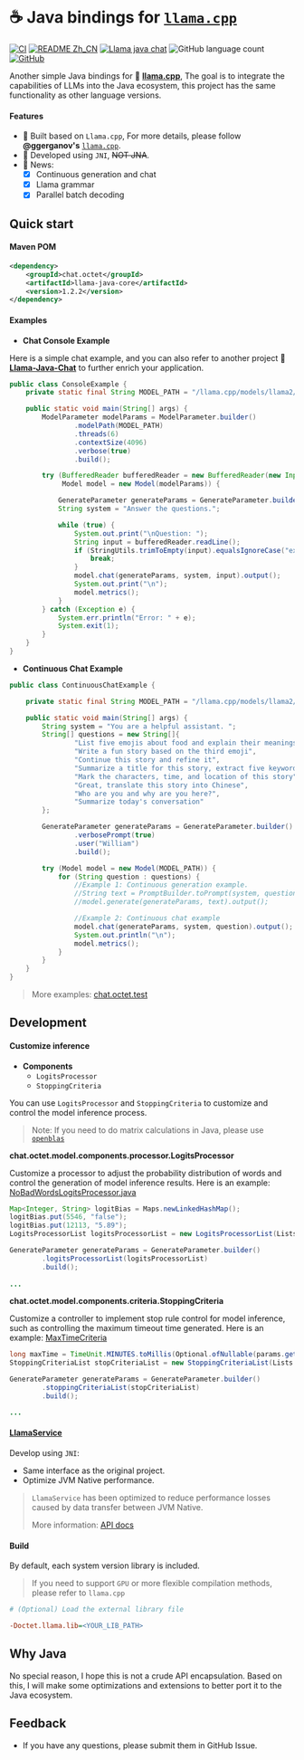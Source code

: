 # ☕️ Java bindings for [`llama.cpp`](https://github.com/ggerganov/llama.cpp)


[![CI](https://github.com/eoctet/llama-java-core/actions/workflows/maven_build_deploy.yml/badge.svg)](https://github.com/eoctet/llama-java-core/actions/workflows/maven_build_deploy.yml)
[![README Zh_CN](https://img.shields.io/badge/Lang-中文-red)](./README.Zh_CN.md)
[![Llama java chat](https://img.shields.io/badge/Github-llama_java_chat-green)](https://github.com/eoctet/llama-java-chat.git)
![GitHub language count](https://img.shields.io/github/languages/count/eoctet/llama-java-core)
[![GitHub](https://img.shields.io/github/license/eoctet/llama-java-core)](https://opensource.org/licenses/MIT)


Another simple Java bindings for 🦙 [**llama.cpp**](https://github.com/ggerganov/llama.cpp), The goal is to integrate the capabilities of LLMs into the Java ecosystem, this project has the same functionality as other language versions.

#### Features
- 🚀 Built based on `Llama.cpp`, For more details, please follow **@ggerganov's** [`llama.cpp`](https://github.com/ggerganov/llama.cpp).
- 🚀 Developed using `JNI`, ~~NOT JNA~~.
- 🚀 News:
  - [X] Continuous generation and chat
  - [X] Llama grammar
  - [X] Parallel batch decoding

## Quick start

#### Maven POM

```xml
<dependency>
    <groupId>chat.octet</groupId>
    <artifactId>llama-java-core</artifactId>
    <version>1.2.2</version>
</dependency>
```

#### Examples

- **Chat Console Example**

Here is a simple chat example, and you can also refer to another project 🤖️ [**Llama-Java-Chat**](https://github.com/eoctet/llama-java-chat.git) to further enrich your application.

```java
public class ConsoleExample {
    private static final String MODEL_PATH = "/llama.cpp/models/llama2/ggml-model-7b-q6_k.gguf";

    public static void main(String[] args) {
        ModelParameter modelParams = ModelParameter.builder()
                .modelPath(MODEL_PATH)
                .threads(6)
                .contextSize(4096)
                .verbose(true)
                .build();

        try (BufferedReader bufferedReader = new BufferedReader(new InputStreamReader(System.in, StandardCharsets.UTF_8));
             Model model = new Model(modelParams)) {

            GenerateParameter generateParams = GenerateParameter.builder().build();
            String system = "Answer the questions.";

            while (true) {
                System.out.print("\nQuestion: ");
                String input = bufferedReader.readLine();
                if (StringUtils.trimToEmpty(input).equalsIgnoreCase("exit")) {
                    break;
                }
                model.chat(generateParams, system, input).output();
                System.out.print("\n");
                model.metrics();
            }
        } catch (Exception e) {
            System.err.println("Error: " + e);
            System.exit(1);
        }
    }
}
```

- **Continuous Chat Example**

```java
public class ContinuousChatExample {

    private static final String MODEL_PATH = "/llama.cpp/models/llama2/ggml-model-7b-q6_k.gguf";

    public static void main(String[] args) {
        String system = "You are a helpful assistant. ";
        String[] questions = new String[]{
                "List five emojis about food and explain their meanings",
                "Write a fun story based on the third emoji",
                "Continue this story and refine it",
                "Summarize a title for this story, extract five keywords, and the keywords should not exceed five words",
                "Mark the characters, time, and location of this story",
                "Great, translate this story into Chinese",
                "Who are you and why are you here?",
                "Summarize today's conversation"
        };

        GenerateParameter generateParams = GenerateParameter.builder()
                .verbosePrompt(true)
                .user("William")
                .build();

        try (Model model = new Model(MODEL_PATH)) {
            for (String question : questions) {
                //Example 1: Continuous generation example.
                //String text = PromptBuilder.toPrompt(system, question);
                //model.generate(generateParams, text).output();

                //Example 2: Continuous chat example
                model.chat(generateParams, system, question).output();
                System.out.println("\n");
                model.metrics();
            }
        }
    }
}
```

> More examples: [chat.octet.test](src%2Ftest%2Fjava%2Fchat%2Foctet%2Ftest)


## Development

#### Customize inference

- **Components**
  - `LogitsProcessor`
  - `StoppingCriteria`

You can use `LogitsProcessor` and `StoppingCriteria` to customize and control the model inference process.

> Note: If you need to do matrix calculations in Java, please use [`openblas`](https://github.com/bytedeco/javacpp-presets/tree/master/openblas)

**chat.octet.model.components.processor.LogitsProcessor**

Customize a processor to adjust the probability distribution of words and control the generation of model inference results. Here is an example: [NoBadWordsLogitsProcessor.java](src%2Fmain%2Fjava%2Fchat%2Foctet%2Fmodel%2Fcomponents%2Fprocessor%2Fimpl%2FNoBadWordsLogitsProcessor.java)

```java
Map<Integer, String> logitBias = Maps.newLinkedHashMap();
logitBias.put(5546, "false");
logitBias.put(12113, "5.89");
LogitsProcessorList logitsProcessorList = new LogitsProcessorList(Lists.newArrayList(new CustomBiasLogitsProcessor(logitBias, model.getVocabSize())));

GenerateParameter generateParams = GenerateParameter.builder()
        .logitsProcessorList(logitsProcessorList)
        .build();
    
...

```

**chat.octet.model.components.criteria.StoppingCriteria**

Customize a controller to implement stop rule control for model inference, such as controlling the maximum timeout time generated. Here is an example: [MaxTimeCriteria](src%2Fmain%2Fjava%2Fchat%2Foctet%2Fmodel%2Fcomponents%2Fcriteria%2Fimpl%2FMaxTimeCriteria.java)

```java
long maxTime = TimeUnit.MINUTES.toMillis(Optional.ofNullable(params.getTimeout()).orElse(10L));
StoppingCriteriaList stopCriteriaList = new StoppingCriteriaList(Lists.newArrayList(new MaxTimeCriteria(maxTime)));

GenerateParameter generateParams = GenerateParameter.builder()
        .stoppingCriteriaList(stopCriteriaList)
        .build();

...

```

#### [LlamaService](src%2Fmain%2Fjava%2Fchat%2Foctet%2Fmodel%2FLlamaService.java)

Develop using `JNI`:

- Same interface as the original project.
- Optimize JVM Native performance.

> `LlamaService` has been optimized to reduce performance losses caused by data transfer between JVM Native.
>
>
> More information: [API docs](docs%2Fapidocs%2Findex.html)

#### Build

By default, each system version library is included.

> If you need to support `GPU` or more flexible compilation methods, please refer to `llama.cpp`

```ini
# (Optional) Load the external library file

-Doctet.llama.lib=<YOUR_LIB_PATH>
```

## Why Java

No special reason, I hope this is not a crude API encapsulation. Based on this, I will make some optimizations and extensions to better port it to the Java ecosystem.


## Feedback

- If you have any questions, please submit them in GitHub Issue.

